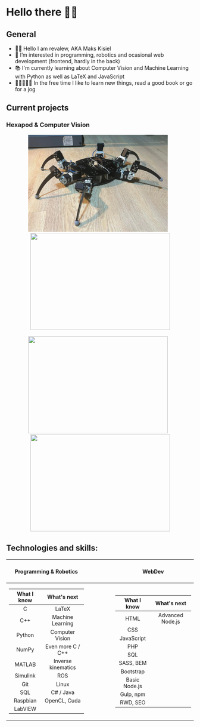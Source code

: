 # Hello there 👋🏻

## General 

- 👋🏻 Hello I am revalew, AKA Maks Kisiel
- 👀 I’m interested in programming, robotics and ocasional web development (frontend, hardly in the back)
- 📚 I'm currently learning about Computer Vision and Machine Learning with Python as well as LaTeX and JavaScript
- 👨🏻‍💻🕺🏻 In the free time I like to learn new things, read a good book or go for a jog

## Current projects

### Hexapod & Computer Vision
<p align='center'>
<img src="./hexapod_1.png" width="375" height="260" />
<span>&ensp;</span>
<img src="./hexapod_pushups.gif" width="375" height="260" />
</p>
<!-- <p align='center'>
<img src="./hexapod_first_standup.gif" width="375" height="260" />
</p> -->
<p align='center'>
<img src="./tracking.gif" width="375" height="260" />
<span>&ensp;</span>
<img src="./fingerCount.gif" width="375" height="260" />
</p>

## Technologies and skills:

<table align="center">
<thead><th>

#### Programming & Robotics

</th><th>&emsp;&emsp;&emsp;&emsp;</th><th>

#### WebDev

</th></thead>
<tbody>
<tr><td>
<div align="center">

| **What I know** | **What's next** |
|:-:|:-:|
| C |LaTeX|
| C++ |Machine Learning|
| Python |Computer Vision|
|NumPy|Even more C / C++|
|MATLAB|Inverse kinematics|
|Simulink|ROS|
|Git|Linux|
|SQL|C# / Java|
|Raspbian|OpenCL, Cuda|
|LabVIEW||
  
<!-- | **What I know** |
|:-:|
| C |
| C++ |
| Python |
|MATLAB|
|Simulink|
|SQL|
|Git|
|Raspbian|
  
| **What's next** |
|:-:|
|LaTeX|
|Machine Learning|
|Computer Vision|
|Inverse kinematics|
|ROS|
|C# / Java|
|Even more C / C++|
|Linux| -->

</div>
</td><td></td><td>
<div align="center">

| **What I know** | **What's next** |
|:-:|:-:|
| HTML |Advanced Node.js|
| CSS ||
|JavaScript||
|PHP||
|SQL||
|SASS, BEM||
|Bootstrap||
|Basic Node.js||
|Gulp, npm||
|RWD, SEO||

</div>
</td></tr>
</tbody>
</table>
